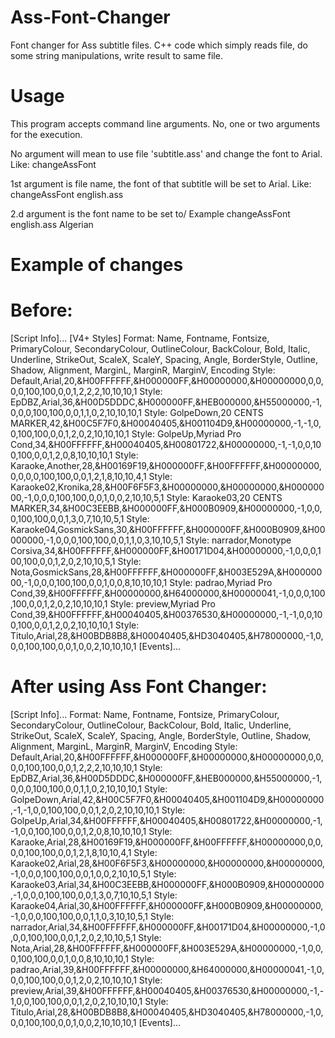 # Ass-Font-Changer
Font changer for Ass subtitle files. C++ code which simply reads file, do some string manipulations, write result to same file.

# Usage
This program accepts command line arguments. No, one or two arguments for the execution.

No argument will mean to use file 'subtitle.ass' and change the font to Arial. Like:
changeAssFont

1st argument is file name, the font of that subtitle will be set to Arial. Like:
changeAssFont english.ass

2.d argument is the font name to be set to/ Example
changeAssFont english.ass Algerian

# Example of changes
# Before:
[Script Info]...
[V4+ Styles]
Format: Name, Fontname, Fontsize, PrimaryColour, SecondaryColour, OutlineColour, BackColour, Bold, Italic, Underline, StrikeOut, ScaleX, ScaleY, Spacing, Angle, BorderStyle, Outline, Shadow, Alignment, MarginL, MarginR, MarginV, Encoding
Style: Default,Arial,20,&H00FFFFFF,&H000000FF,&H00000000,&H00000000,0,0,0,0,100,100,0,0,1,2,2,2,10,10,10,1
Style: EpDBZ,Arial,36,&H00D5DDDC,&H000000FF,&HEB000000,&H55000000,-1,0,0,0,100,100,0,0,1,1,0,2,10,10,10,1
Style: GolpeDown,20 CENTS MARKER,42,&H00C5F7F0,&H00040405,&H001104D9,&H00000000,-1,-1,0,0,100,100,0,0,1,2,0,2,10,10,10,1
Style: GolpeUp,Myriad Pro Cond,34,&H00FFFFFF,&H00040405,&H00801722,&H00000000,-1,-1,0,0,100,100,0,0,1,2,0,8,10,10,10,1
Style: Karaoke,Another,28,&H00169F19,&H000000FF,&H00FFFFFF,&H00000000,0,0,0,0,100,100,0,0,1,2,1,8,10,10,4,1
Style: Karaoke02,Kronika,28,&H00F6F5F3,&H00000000,&H00000000,&H00000000,-1,0,0,0,100,100,0,0,1,0,0,2,10,10,5,1
Style: Karaoke03,20 CENTS MARKER,34,&H00C3EEBB,&H000000FF,&H000B0909,&H00000000,-1,0,0,0,100,100,0,0,1,3,0,7,10,10,5,1
Style: Karaoke04,GosmickSans,30,&H00FFFFFF,&H000000FF,&H000B0909,&H00000000,-1,0,0,0,100,100,0,0,1,1,0,3,10,10,5,1
Style: narrador,Monotype Corsiva,34,&H00FFFFFF,&H000000FF,&H00171D04,&H00000000,-1,0,0,0,100,100,0,0,1,2,0,2,10,10,5,1
Style: Nota,GosmickSans,28,&H00FFFFFF,&H000000FF,&H003E529A,&H00000000,-1,0,0,0,100,100,0,0,1,0,0,8,10,10,10,1
Style: padrao,Myriad Pro Cond,39,&H00FFFFFF,&H00000000,&H64000000,&H00000041,-1,0,0,0,100,100,0,0,1,2,0,2,10,10,10,1
Style: preview,Myriad Pro Cond,39,&H00FFFFFF,&H00040405,&H00376530,&H00000000,-1,-1,0,0,100,100,0,0,1,2,0,2,10,10,10,1
Style: Titulo,Arial,28,&H00BDB8B8,&H00040405,&HD3040405,&H78000000,-1,0,0,0,100,100,0,0,1,0,0,2,10,10,10,1
[Events]...

# After using Ass Font Changer:
[Script Info]...
Format: Name, Fontname, Fontsize, PrimaryColour, SecondaryColour, OutlineColour, BackColour, Bold, Italic, Underline, StrikeOut, ScaleX, ScaleY, Spacing, Angle, BorderStyle, Outline, Shadow, Alignment, MarginL, MarginR, MarginV, Encoding
Style: Default,Arial,20,&H00FFFFFF,&H000000FF,&H00000000,&H00000000,0,0,0,0,100,100,0,0,1,2,2,2,10,10,10,1
Style: EpDBZ,Arial,36,&H00D5DDDC,&H000000FF,&HEB000000,&H55000000,-1,0,0,0,100,100,0,0,1,1,0,2,10,10,10,1
Style: GolpeDown,Arial,42,&H00C5F7F0,&H00040405,&H001104D9,&H00000000,-1,-1,0,0,100,100,0,0,1,2,0,2,10,10,10,1
Style: GolpeUp,Arial,34,&H00FFFFFF,&H00040405,&H00801722,&H00000000,-1,-1,0,0,100,100,0,0,1,2,0,8,10,10,10,1
Style: Karaoke,Arial,28,&H00169F19,&H000000FF,&H00FFFFFF,&H00000000,0,0,0,0,100,100,0,0,1,2,1,8,10,10,4,1
Style: Karaoke02,Arial,28,&H00F6F5F3,&H00000000,&H00000000,&H00000000,-1,0,0,0,100,100,0,0,1,0,0,2,10,10,5,1
Style: Karaoke03,Arial,34,&H00C3EEBB,&H000000FF,&H000B0909,&H00000000,-1,0,0,0,100,100,0,0,1,3,0,7,10,10,5,1
Style: Karaoke04,Arial,30,&H00FFFFFF,&H000000FF,&H000B0909,&H00000000,-1,0,0,0,100,100,0,0,1,1,0,3,10,10,5,1
Style: narrador,Arial,34,&H00FFFFFF,&H000000FF,&H00171D04,&H00000000,-1,0,0,0,100,100,0,0,1,2,0,2,10,10,5,1
Style: Nota,Arial,28,&H00FFFFFF,&H000000FF,&H003E529A,&H00000000,-1,0,0,0,100,100,0,0,1,0,0,8,10,10,10,1
Style: padrao,Arial,39,&H00FFFFFF,&H00000000,&H64000000,&H00000041,-1,0,0,0,100,100,0,0,1,2,0,2,10,10,10,1
Style: preview,Arial,39,&H00FFFFFF,&H00040405,&H00376530,&H00000000,-1,-1,0,0,100,100,0,0,1,2,0,2,10,10,10,1
Style: Titulo,Arial,28,&H00BDB8B8,&H00040405,&HD3040405,&H78000000,-1,0,0,0,100,100,0,0,1,0,0,2,10,10,10,1
[Events]...
